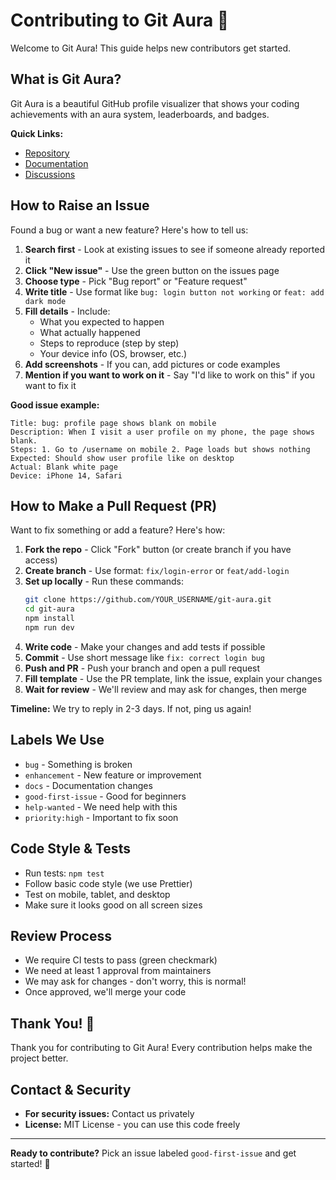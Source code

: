 # Contributing to Git Aura 🚀

Welcome to Git Aura! This guide helps new contributors get started.

## What is Git Aura?

Git Aura is a beautiful GitHub profile visualizer that shows your coding achievements with an aura system, leaderboards, and badges.

**Quick Links:**

- [Repository](https://github.com/Anshkaran7/git-aura)
- [Documentation](./docs/)
- [Discussions](https://github.com/Anshkaran7/git-aura/discussions)

## How to Raise an Issue

Found a bug or want a new feature? Here's how to tell us:

1. **Search first** - Look at existing issues to see if someone already reported it
2. **Click "New issue"** - Use the green button on the issues page
3. **Choose type** - Pick "Bug report" or "Feature request"
4. **Write title** - Use format like `bug: login button not working` or `feat: add dark mode`
5. **Fill details** - Include:
   - What you expected to happen
   - What actually happened
   - Steps to reproduce (step by step)
   - Your device info (OS, browser, etc.)
6. **Add screenshots** - If you can, add pictures or code examples
7. **Mention if you want to work on it** - Say "I'd like to work on this" if you want to fix it

**Good issue example:**

```
Title: bug: profile page shows blank on mobile
Description: When I visit a user profile on my phone, the page shows blank.
Steps: 1. Go to /username on mobile 2. Page loads but shows nothing
Expected: Should show user profile like on desktop
Actual: Blank white page
Device: iPhone 14, Safari
```

## How to Make a Pull Request (PR)

Want to fix something or add a feature? Here's how:

1. **Fork the repo** - Click "Fork" button (or create branch if you have access)
2. **Create branch** - Use format: `fix/login-error` or `feat/add-login`
3. **Set up locally** - Run these commands:
   ```bash
   git clone https://github.com/YOUR_USERNAME/git-aura.git
   cd git-aura
   npm install
   npm run dev
   ```
4. **Write code** - Make your changes and add tests if possible
5. **Commit** - Use short message like `fix: correct login bug`
6. **Push and PR** - Push your branch and open a pull request
7. **Fill template** - Use the PR template, link the issue, explain your changes
8. **Wait for review** - We'll review and may ask for changes, then merge

**Timeline:** We try to reply in 2-3 days. If not, ping us again!

## Labels We Use

- `bug` - Something is broken
- `enhancement` - New feature or improvement
- `docs` - Documentation changes
- `good-first-issue` - Good for beginners
- `help-wanted` - We need help with this
- `priority:high` - Important to fix soon

## Code Style & Tests

- Run tests: `npm test`
- Follow basic code style (we use Prettier)
- Test on mobile, tablet, and desktop
- Make sure it looks good on all screen sizes

## Review Process

- We require CI tests to pass (green checkmark)
- We need at least 1 approval from maintainers
- We may ask for changes - don't worry, this is normal!
- Once approved, we'll merge your code

## Thank You! 🙏

Thank you for contributing to Git Aura! Every contribution helps make the project better.

## Contact & Security

- **For security issues:** Contact us privately
- **License:** MIT License - you can use this code freely

---

**Ready to contribute?** Pick an issue labeled `good-first-issue` and get started! 🎉

